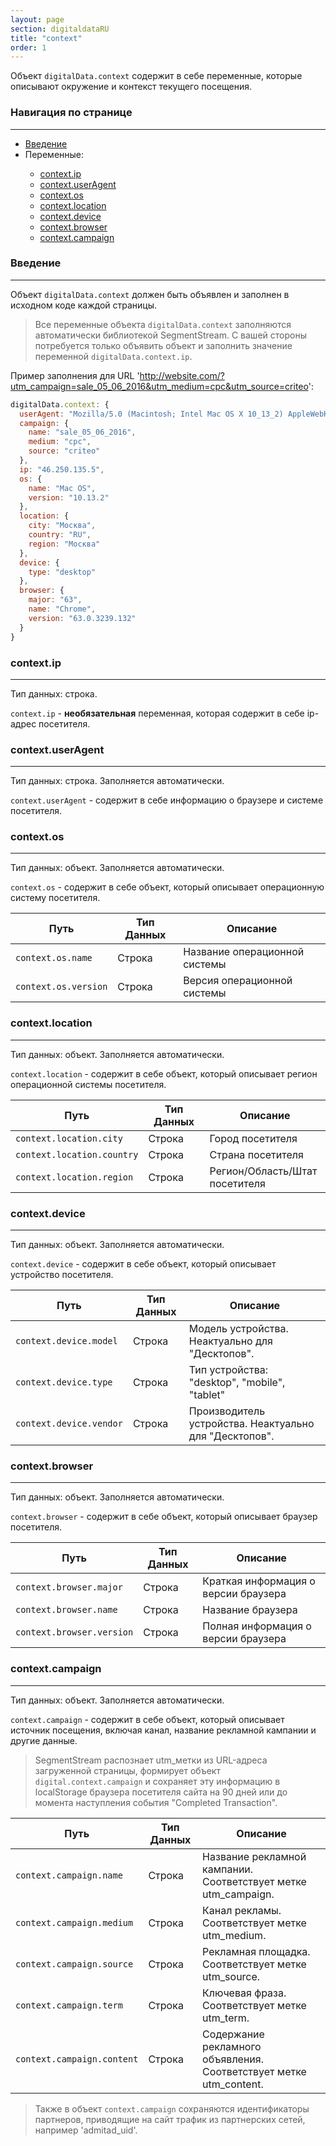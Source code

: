 ```yaml
---
layout: page
section: digitaldataRU
title: "context"
order: 1
---
```


Объект `digitalData.context` содержит в себе переменные, которые описывают окружение и контекст текущего посещения.

### Навигация по странице
------
<ul class="page-navigation">
  <li><a href="#0">Введение</a></li>
  <li>Переменные:</li>
  <ul>
    <li><a href="#1">context.ip</a></li>
    <li><a href="#2">context.userAgent</a></li>
    <li><a href="#3">context.os</a></li>
    <li><a href="#4">context.location</a></li>
    <li><a href="#5">context.device</a></li>
    <li><a href="#6">context.browser</a></li>
    <li><a href="#7">context.campaign</a></li>
  </ul>
</ul>

### <a name="0"></a>Введение
------
Объект `digitalData.context` должен быть объявлен и заполнен в исходном коде каждой страницы.

>Все переменные объекта `digitalData.context` заполняются автоматически библиотекой SegmentStream. С вашей стороны потребуется только объявить объект и заполнить значение переменной `digitalData.context.ip`.

Пример заполнения для URL 'http://website.com/?utm_campaign=sale_05_06_2016&utm_medium=cpc&utm_source=criteo':
```javascript
digitalData.context: {
  userAgent: "Mozilla/5.0 (Macintosh; Intel Mac OS X 10_13_2) AppleWebKit/537.36 (KHTML, like Gecko) Chrome/63.0.3239.132 Safari/537.36",
  campaign: {
    name: "sale_05_06_2016",
    medium: "cpc",
    source: "criteo"
  },
  ip: "46.250.135.5",
  os: {
    name: "Mac OS",
    version: "10.13.2"
  },
  location: {
    city: "Москва",
    country: "RU",
    region: "Москва"
  },
  device: {
    type: "desktop"
  },
  browser: {
    major: "63",
    name: "Chrome",
    version: "63.0.3239.132"
  }
}
```

### <a name="1"></a>context.ip
------
Тип данных: строка.

`context.ip` - **необязательная** переменная, которая содержит в себе ip-адрес посетителя.

### <a name="2"></a>context.userAgent
------
Тип данных: строка. Заполняется автоматически.

`context.userAgent` - содержит в себе информацию о браузере и системе посетителя.

### <a name="3"></a>context.os
------
Тип данных: объект. Заполняется автоматически.

`context.os` - содержит в себе объект, который описывает операционную систему посетителя.

Путь|Тип Данных|Описание
---|---|---
`context.os.name`|Строка|Название операционной системы
`context.os.version`|Строка|Версия операционной системы

### <a name="4"></a>context.location
------
Тип данных: объект. Заполняется автоматически.

`context.location` - содержит в себе объект, который описывает регион операционной системы посетителя.

Путь|Тип Данных|Описание
---|---|---
`context.location.city`|Строка|Город посетителя
`context.location.country`|Строка|Страна посетителя
`context.location.region`|Строка|Регион/Область/Штат посетителя

### <a name="5"></a>context.device
------
Тип данных: объект. Заполняется автоматически.

`context.device` - содержит в себе объект, который описывает устройство посетителя.

Путь|Тип Данных|Описание
---|---|---
`context.device.model`|Строка|Модель устройства. Неактуально для "Десктопов".
`context.device.type`|Строка|Тип устройства: "desktop", "mobile", "tablet"
`context.device.vendor`|Строка|Производитель устройства. Неактуально для "Десктопов".

### <a name="6"></a>context.browser
------
Тип данных: объект. Заполняется автоматически.

`context.browser` - содержит в себе объект, который описывает браузер посетителя.

Путь|Тип Данных|Описание
---|---|---
`context.browser.major`|Строка|Краткая информация о версии браузера
`context.browser.name`|Строка|Название браузера
`context.browser.version`|Строка|Полная информация о версии браузера

### <a name="7"></a>context.campaign
------
Тип данных: объект. Заполняется автоматически.

`context.campaign` - содержит в себе объект, который описывает источник посещения, включая канал, название рекламной кампании и другие данные.

>SegmentStream распознает utm_метки из URL-адреса загруженной страницы, формирует объект `digital.context.campaign` и сохраняет эту информацию в localStorage браузера посетителя сайта на 90 дней или до момента наступления события "Completed Transaction".

Путь|Тип Данных|Описание
---|---|---
`context.campaign.name`|Строка|Название рекламной кампании. Соответствует метке utm_campaign.
`context.campaign.medium`|Строка|Канал рекламы. Соответствует метке utm_medium.
`context.campaign.source`|Строка|Рекламная площадка. Соответствует метке utm_source.
`context.campaign.term`|Строка|Ключевая фраза. Соответствует метке utm_term.
`context.campaign.content`|Строка|Содержание рекламного объявления. Соответствует метке utm_content.

>Также в объект `context.campaign` сохраняются идентификаторы партнеров, приводящие на сайт трафик из партнерских сетей, например 'admitad_uid'.
